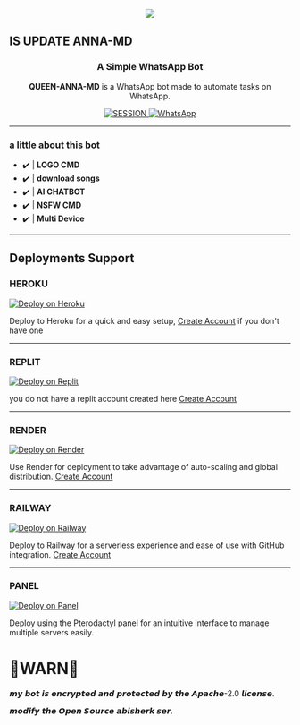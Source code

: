 <p align="center">
<img src="https://raw.githubusercontent.com/toge012345/QUEEN-ANNA/main/ANNA.jpg?token=GHSAT0AAAAAACWTLQTAKIO46WHT6Q5MQYN4ZXBDOZQ" />
</p>
<h2> IS UPDATE ANNA-MD</h2></h2>
<h3 align="center">A Simple WhatsApp Bot</h3>

<p align="center">
    <strong>QUEEN-ANNA-MD</strong> is a WhatsApp bot made to automate tasks on WhatsApp.
</p>

<p align="center">
    <a href='https://anna-session-v2.onrender.com/' target="_blank">
        <img alt='SESSION' src='https://img.shields.io/badge/Get%20Session%20ID-100000?style=for-the-badge&logo=scan&logoColor=white&labelColor=black&color=blue'/>
    </a>
     <a href="https://whatsapp.com/channel/0029VaiuD4s4IBhI0fzbv40Z">
        <img alt="WhatsApp" src="https://img.shields.io/badge/-Whatsapp%20Channel-green?style=for-the-badge&logo=whatsapp&logoColor=black"/>
    </a>
</p>

---

### a little about this bot
- ✔️ | **LOGO CMD** 
- ✔️ | **download songs** 
- ✔️ | **AI CHATBOT**
- ✔️ | **NSFW CMD**
- ✔️ | **Multi Device**   
---------

## Deployments Support

### HEROKU
[![Deploy on Heroku](https://img.shields.io/badge/Deploy%20on-Heroku-430098?style=for-the-badge&logo=heroku&logoColor=white)](https://www.heroku.com/deploy?template=https://github.com/toge012345/QUEEN-MIA-MD)

Deploy to Heroku for a quick and easy setup, [Create Account](https://signup.heroku.com/login) if you don't have one

---

### REPLIT
[![Deploy on Replit](https://img.shields.io/badge/Deploy%20on-Replit-003d2b?style=for-the-badge&logo=render&logoColor=white)](https://repl.it/github/toge012345/QUEEN-ANNA) 

you do not have a replit account created here [Create Account](https://replit.com/signup)

---

### RENDER
[![Deploy on Render](https://img.shields.io/badge/Deploy%20on-Render-003d2b?style=for-the-badge&logo=render&logoColor=white)](https://render.com/deploy?repo=https://github.com/toge012345/QUEEN-ANNA&env=SESSION_ID,BOT_INFO)

Use Render for deployment to take advantage of auto-scaling and global distribution. [Create Account](https://render.com/)

---

### RAILWAY
[![Deploy on Railway](https://img.shields.io/badge/Deploy%20on-Railway-0B0D0E?style=for-the-badge&logo=railway&logoColor=white)](https://railway.app/new/template?template=https://github.com/toge012345/QUEEN-ANNA&envs=SESSION_ID)


Deploy to Railway for a serverless experience and ease of use with GitHub integration. [Create Account](https://railway.app/)

---

### PANEL
[![Deploy on Panel](https://img.shields.io/badge/Deploy%20on-Panel-FF7139?style=for-the-badge&logo=pterodactyl&logoColor=white)](https://cpanel.net/)

Deploy using the Pterodactyl panel for an intuitive interface to manage multiple servers easily.


# 🚨WARN🚨
𝙢𝙮 𝙗𝙤𝙩 𝙞𝙨 𝙚𝙣𝙘𝙧𝙮𝙥𝙩𝙚𝙙 𝙖𝙣𝙙 𝙥𝙧𝙤𝙩𝙚𝙘𝙩𝙚𝙙 𝙗𝙮 𝙩𝙝𝙚 𝘼𝙥𝙖𝙘𝙝𝙚-2.0 𝙡𝙞𝙘𝙚𝙣𝙨𝙚.
</a>

</p>

𝙢𝙤𝙙𝙞𝙛𝙮 𝙩𝙝𝙚 𝙊𝙥𝙚𝙣 𝙎𝙤𝙪𝙧𝙘𝙚 𝙖𝙗𝙞𝙨𝙝𝙚𝙧𝙠 𝙨𝙚𝙧.
